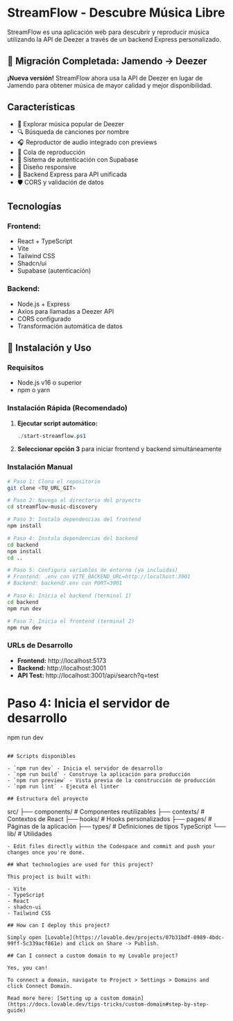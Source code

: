 # StreamFlow - Descubre Música Libre

StreamFlow es una aplicación web para descubrir y reproducir música utilizando la API de Deezer a través de un backend Express personalizado.

## 🎯 Migración Completada: Jamendo → Deezer

**¡Nueva versión!** StreamFlow ahora usa la API de Deezer en lugar de Jamendo para obtener música de mayor calidad y mejor disponibilidad.

## Características

- 🎵 Explorar música popular de Deezer
- 🔍 Búsqueda de canciones por nombre
- 🎧 Reproductor de audio integrado con previews
- 📝 Cola de reproducción
- 👤 Sistema de autenticación con Supabase
- 📱 Diseño responsive
- 🔄 Backend Express para API unificada
- 🛡️ CORS y validación de datos

## Tecnologías

### Frontend:
- React + TypeScript
- Vite
- Tailwind CSS
- Shadcn/ui
- Supabase (autenticación)

### Backend:
- Node.js + Express
- Axios para llamadas a Deezer API
- CORS configurado
- Transformación automática de datos
## 🚀 Instalación y Uso

### Requisitos
- Node.js v16 o superior
- npm o yarn

### Instalación Rápida (Recomendado)

1. **Ejecutar script automático:**
   ```powershell
   ./start-streamflow.ps1
   ```
   
2. **Seleccionar opción 3** para iniciar frontend y backend simultáneamente

### Instalación Manual

```sh
# Paso 1: Clona el repositorio
git clone <TU_URL_GIT>

# Paso 2: Navega al directorio del proyecto
cd streamflow-music-discovery

# Paso 3: Instala dependencias del frontend
npm install

# Paso 4: Instala dependencias del backend
cd backend
npm install
cd ..

# Paso 5: Configura variables de entorno (ya incluidas)
# Frontend: .env con VITE_BACKEND_URL=http://localhost:3001
# Backend: backend/.env con PORT=3001

# Paso 6: Inicia el backend (terminal 1)
cd backend
npm run dev

# Paso 7: Inicia el frontend (terminal 2)
npm run dev
```

### URLs de Desarrollo
- **Frontend:** http://localhost:5173
- **Backend:** http://localhost:3001
- **API Test:** http://localhost:3001/api/search?q=test

# Paso 4: Inicia el servidor de desarrollo
npm run dev
```

## Scripts disponibles

- `npm run dev` - Inicia el servidor de desarrollo
- `npm run build` - Construye la aplicación para producción
- `npm run preview` - Vista previa de la construcción de producción
- `npm run lint` - Ejecuta el linter

## Estructura del proyecto

```
src/
├── components/     # Componentes reutilizables
├── contexts/       # Contextos de React
├── hooks/          # Hooks personalizados
├── pages/          # Páginas de la aplicación
├── types/          # Definiciones de tipos TypeScript
└── lib/            # Utilidades
```
- Edit files directly within the Codespace and commit and push your changes once you're done.

## What technologies are used for this project?

This project is built with:

- Vite
- TypeScript
- React
- shadcn-ui
- Tailwind CSS

## How can I deploy this project?

Simply open [Lovable](https://lovable.dev/projects/07b31bdf-0989-4bdc-99ff-5c339acf861e) and click on Share -> Publish.

## Can I connect a custom domain to my Lovable project?

Yes, you can!

To connect a domain, navigate to Project > Settings > Domains and click Connect Domain.

Read more here: [Setting up a custom domain](https://docs.lovable.dev/tips-tricks/custom-domain#step-by-step-guide)
